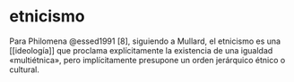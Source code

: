 # etnicismo
Para Philomena @essed1991 [8], siguiendo a Mullard, el etnicismo es una [[ideología]] que proclama explícitamente la existencia de una igualdad «multiétnica», pero implícitamente presupone un orden jerárquico étnico o cultural.
